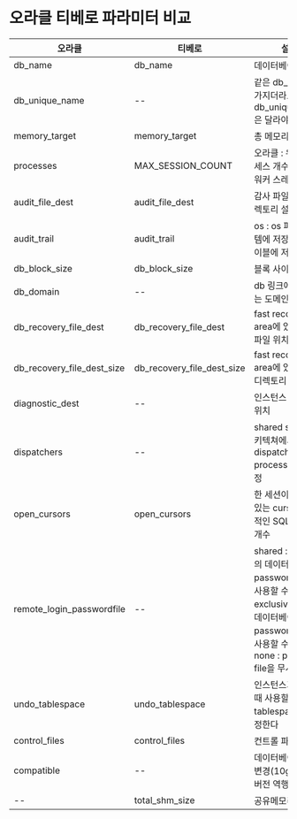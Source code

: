 # 오라클 티베로 파라미터 비교

| 오라클 | 티베로 | 설명 |
| -- | -- | -- |
| db_name | db_name | 데이터베이스 이름 |
| db_unique_name | -- | 같은 db_name을 가지더라도 db_unique_name은 달라야 한다 |
| memory_target | memory_target | 총 메모리 크기 |
| processes | MAX_SESSION_COUNT | 오라클 : 유저 프로세스 개수, 티베로 : 워커 스레드 개수 |
| audit_file_dest | audit_file_dest | 감사 파일 저장 디렉토리 설정 |
| audit_trail | audit_trail | os : os 파일 시스템에 저장, db : 테이블에 저장 |
| db_block_size | db_block_size | 블록 사이즈 |
| db_domain | -- | db 링크에 사용되는 도메인 url |
| db_recovery_file_dest | db_recovery_file_dest | fast recovery area에 있는 복구 파일 위치 |
| db_recovery_file_dest_size | db_recovery_file_dest_size | fast recovery area에 있는 복구 디렉토리 크기 |
| diagnostic_dest | -- | 인스턴스 진단 파일 위치 |
| dispatchers | -- | shared server 아키텍쳐에서 dispatcher process 구성 설정 |
| open_cursors | open_cursors | 한 세션이 가질 수 있는 cursor(독립적인 SQL 공간)의 개수 |
| remote_login_passwordfile | -- | shared : 1개 이상의 데이터베이스가 password file을 사용할 수 있다. exclusive : 1개의 데이터베이스만 password file을 사용할 수 있다. none : password file을 무시한다 |
| undo_tablespace | undo_tablespace | 인스턴스가 시작할 때 사용할 undo tablespace를 지정한다 |
| control_files | control_files | 컨트롤 파일 위치 |
| compatible | -- | 데이터베이스 버전 변경(10g 부터는 버전 역행 불가) |
| -- | total_shm_size | 공유메모리 크기 | 
